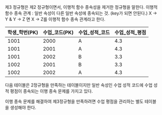 제3 정규형은 제2 정규형이면서, 이행적 함수 종속성을 제거한 정규형을 말한다.
이행적 함수 종속 관계 : 일반 속성이 다른 일반 속성에 종속되는 것. (key가 되면 안된다.)
X -> Y & Y -> Z 면 X -> Z를 이행적 함수 종속 관계라고 한다.

| 학생_학번(PK) | 수업_코드(PK) | 수업_성적_코드 | 수업_성적_평점 |
| ----------------- | ----------------- | ------------------ | ------------------ |
| 1001              | 2000              | A                  | 4.3                |
| 1001              | 2001              | A                  | 4.3                |
| 1001              | 2002              | B                  | 3.3                |
| 1002              | 2001              | B                  | 3.3                |
| 1002              | 2002              | A                  | 4.3                |
 
다음 테이블은 2정규형을 만족하는 테이블이지만 일반 속성인 수업 성적 코드에 수업 성적 평점이 종속되는 이행 종속 문제를 가지고 있다.

이행 종속 문제를 해결하여 제3정규형을 만족하려면 수업 평점을 관리하는 별도 테이블을 생성해야 한다.

























